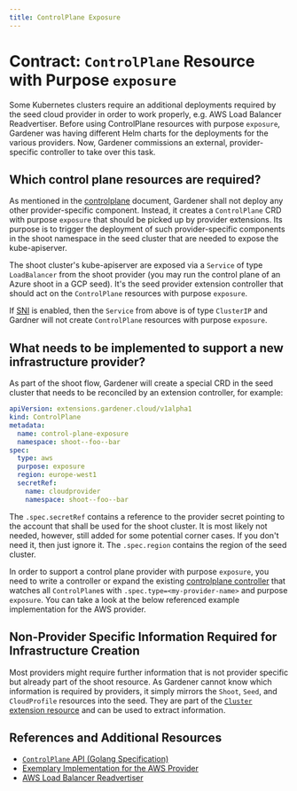 ```yaml
---
title: ControlPlane Exposure
---
```


# Contract: `ControlPlane` Resource with Purpose `exposure`

Some Kubernetes clusters require an additional deployments required by the seed cloud provider in order to work properly, e.g. AWS Load Balancer Readvertiser.
Before using ControlPlane resources with purpose `exposure`, Gardener was having different Helm charts for the deployments for the various providers.
Now, Gardener commissions an external, provider-specific controller to take over this task.

## Which control plane resources are required?

As mentioned in the [controlplane](controlplane.md) document, Gardener shall not deploy any other provider-specific component.
Instead, it creates a `ControlPlane` CRD with purpose `exposure` that should be picked up by provider extensions.
Its purpose is to trigger the deployment of such provider-specific components in the shoot namespace in the seed cluster that are needed to expose the kube-apiserver.

The shoot cluster's kube-apiserver are exposed via a `Service` of type `LoadBalancer` from the shoot provider (you may run the control plane of an Azure shoot in a GCP seed). It's the seed provider extension controller that should act on the `ControlPlane` resources with purpose `exposure`.

If [SNI](https://github.com/gardener/gardener/blob/master/docs/proposals/08-shoot-apiserver-via-sni.md) is enabled, then the `Service` from above is of type `ClusterIP` and  Gardner will not create `ControlPlane` resources with purpose `exposure`.

## What needs to be implemented to support a new infrastructure provider?

As part of the shoot flow, Gardener will create a special CRD in the seed cluster that needs to be reconciled by an extension controller, for example:

```yaml
apiVersion: extensions.gardener.cloud/v1alpha1
kind: ControlPlane
metadata:
  name: control-plane-exposure
  namespace: shoot--foo--bar
spec:
  type: aws
  purpose: exposure
  region: europe-west1
  secretRef:
    name: cloudprovider
    namespace: shoot--foo--bar
```

The `.spec.secretRef` contains a reference to the provider secret pointing to the account that shall be used for the shoot cluster.
It is most likely not needed, however, still added for some potential corner cases.
If you don't need it, then just ignore it.
The `.spec.region` contains the region of the seed cluster.

In order to support a control plane provider with purpose `exposure`, you need to write a controller or expand the existing [controlplane controller](controlplane.md) that watches all `ControlPlane`s with `.spec.type=<my-provider-name>` and purpose `exposure`.
You can take a look at the below referenced example implementation for the AWS provider.

## Non-Provider Specific Information Required for Infrastructure Creation

Most providers might require further information that is not provider specific but already part of the shoot resource.
As Gardener cannot know which information is required by providers, it simply mirrors the `Shoot`, `Seed`, and `CloudProfile` resources into the seed.
They are part of the [`Cluster` extension resource](cluster.md) and can be used to extract information.

## References and Additional Resources

* [`ControlPlane` API (Golang Specification)](../../pkg/apis/extensions/v1alpha1/types_controlplane.go)
* [Exemplary Implementation for the AWS Provider](https://github.com/gardener/gardener-extension-provider-aws/tree/master/pkg/controller/controlplane)
* [AWS Load Balancer Readvertiser](https://github.com/gardener/aws-lb-readvertiser)
